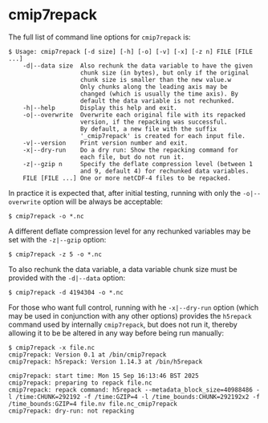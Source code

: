 # cmip7repack

The full list of command line options for `cmip7repack` is:

```
$ Usage: cmip7repack [-d size] [-h] [-o] [-v] [-x] [-z n] FILE [FILE ...]
    -d|--data size  Also rechunk the data variable to have the given
                    chunk size (in bytes), but only if the original
                    chunk size is smaller than the new value.w
                    Only chunks along the leading axis may be 
                    changed (which is usually the time axis). By 
                    default the data variable is not rechunked.
    -h|--help       Display this help and exit.
    -o|--overwrite  Overwrite each original file with its repacked
                    version, if the repacking was successful.
                    By default, a new file with the suffix
                    '_cmip7repack' is created for each input file.
    -v|--version    Print version number and exit.
    -x|--dry-run    Do a dry run: Show the repacking command for
                    each file, but do not run it.
    -z|--gzip n     Specify the deflate compression level (between 1
                    and 9, default 4) for rechunked data variables.
    FILE [FILE ...] One or more netCDF-4 files to be repacked.
```

In practice it is expected that, after initial testing, running with only the `-o|--overwrite` option will be always be acceptable:

```
$ cmip7repack -o *.nc
```

A different deflate compression level for any rechunked variables may be set with the `-z|--gzip` option:

```
$ cmip7repack -z 5 -o *.nc
```

To also rechunk the data variable, a data variable chunk size must be provided with the `-d|--data` option:

```
$ cmip7repack -d 4194304 -o *.nc
```

For those who want full control, running with he `-x|--dry-run` option (which may be used in conjunction with any other options) provides the `h5repack` command used by internally `cmip7repack`, but does not run it, thereby allowing it to be be altered in any way before being run manually:

```
$ cmip7repack -x file.nc
cmip7repack: Version 0.1 at /bin/cmip7repack
cmip7repack: h5repack: Version 1.14.3 at /bin/h5repack

cmip7repack: start time: Mon 15 Sep 16:13:46 BST 2025
cmip7repack: preparing to repack file.nc
cmip7repack: repack command: h5repack --metadata_block_size=40988486 -l /time:CHUNK=292192 -f /time:GZIP=4 -l /time_bounds:CHUNK=292192x2 -f /time_bounds:GZIP=4 file.nv file.nc_cmip7repack
cmip7repack: dry-run: not repacking
```
